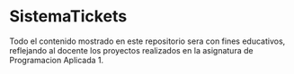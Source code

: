 # SistemaTickets
Todo el contenido mostrado en este repositorio sera con fines educativos, reflejando al docente los proyectos realizados en la asignatura de Programacion Aplicada 1. 
